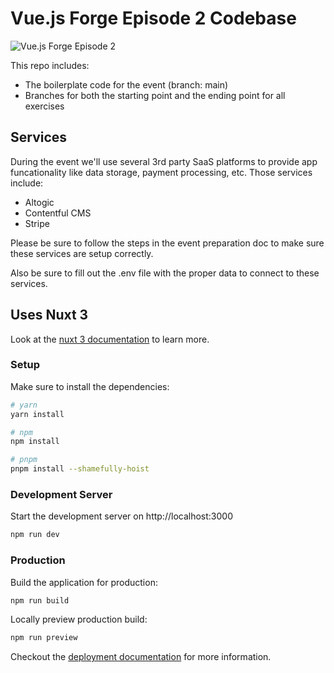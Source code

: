# Vue.js Forge Episode 2 Codebase

![Vue.js Forge Episode 2](https://vuejsforge.com/images/logo-vuejs-forge.svg)

This repo includes:

- The boilerplate code for the event (branch: main)
- Branches for both the starting point and the ending point for all exercises

## Services

During the event we'll use several 3rd party SaaS platforms to provide app funcationality like data storage, payment processing, etc. Those services include:

- Altogic
- Contentful CMS
- Stripe

Please be sure to follow the steps in the event preparation doc to make sure these services are setup correctly.

Also be sure to fill out the .env file with the proper data to connect to these services.

## Uses Nuxt 3

Look at the [nuxt 3 documentation](https://v3.nuxtjs.org) to learn more.

### Setup

Make sure to install the dependencies:

```bash
# yarn
yarn install

# npm
npm install

# pnpm
pnpm install --shamefully-hoist
```

### Development Server

Start the development server on http://localhost:3000

```bash
npm run dev
```

### Production

Build the application for production:

```bash
npm run build
```

Locally preview production build:

```bash
npm run preview
```

Checkout the [deployment documentation](https://v3.nuxtjs.org/guide/deploy/presets) for more information.
